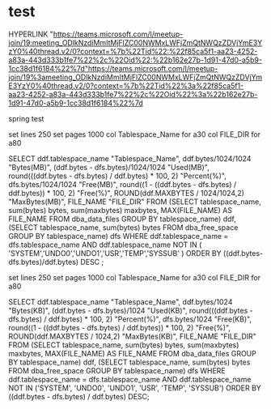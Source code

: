 # test
HYPERLINK "https://teams.microsoft.com/l/meetup-join/19:meeting_ODlkNzdiMmItMjFlZC00NWMxLWFjZmQtNWQzZDVjYmE3YzY0%40thread.v2/0?context=%7b%22Tid%22:%22f85ca5f1-aa23-4252-a83a-443d333b1fe7%22%2c%22Oid%22:%22b162e27b-1d91-47d0-a5b9-1cc38d1f6184%22%7d"https://teams.microsoft.com/l/meetup-join/19%3ameeting_ODlkNzdiMmItMjFlZC00NWMxLWFjZmQtNWQzZDVjYmE3YzY0%40thread.v2/0?context=%7b%22Tid%22%3a%22f85ca5f1-aa23-4252-a83a-443d333b1fe7%22%2c%22Oid%22%3a%22b162e27b-1d91-47d0-a5b9-1cc38d1f6184%22%7d 










spring test


set lines 250
set pages 1000
col Tablespace_Name for a30
col FILE_DIR for a80

SELECT ddf.tablespace_name "Tablespace_Name",
                     ddf.bytes/1024/1024 "Bytes(MB)",
                     (ddf.bytes - dfs.bytes)/1024/1024 "Used(MB)",
                     round(((ddf.bytes - dfs.bytes) / ddf.bytes) * 100, 2) "Percent(%)",
                     dfs.bytes/1024/1024 "Free(MB)",
                     round((1 - ((ddf.bytes - dfs.bytes) / ddf.bytes)) * 100, 2) "Free(%)",
                     ROUND(ddf.MAXBYTES / 1024/1024,2) "MaxBytes(MB)",
                     FILE_NAME "FILE_DIR"
              FROM  (SELECT tablespace_name, sum(bytes) bytes, sum(maxbytes) maxbytes, MAX(FILE_NAME) AS FILE_NAME
                       FROM   dba_data_files
                       GROUP BY tablespace_name) ddf,
                    (SELECT tablespace_name, sum(bytes) bytes
                       FROM   dba_free_space
                       GROUP BY tablespace_name) dfs
              WHERE ddf.tablespace_name = dfs.tablespace_name
              AND ddf.tablespace_name NOT IN ( 'SYSTEM','UNDO0','UNDO1','USR','TEMP','SYSSUB' )
                          ORDER BY ((ddf.bytes-dfs.bytes)/ddf.bytes) DESC ;







set lines 250
set pages 1000
col Tablespace_Name for a30
col FILE_DIR for a80

SELECT ddf.tablespace_name "Tablespace_Name", 
       ddf.bytes/1024 "Bytes(KB)", 
       (ddf.bytes - dfs.bytes)/1024 "Used(KB)", 
       round(((ddf.bytes - dfs.bytes) / ddf.bytes) * 100, 2) "Percent(%)", 
       dfs.bytes/1024 "Free(KB)", 
       round((1 - ((ddf.bytes - dfs.bytes) / ddf.bytes)) * 100, 2) "Free(%)", 
       ROUND(ddf.MAXBYTES / 1024,2) "MaxBytes(KB)", 
       FILE_NAME "FILE_DIR" 
FROM (SELECT tablespace_name, sum(bytes) bytes, sum(maxbytes) maxbytes, MAX(FILE_NAME) AS FILE_NAME 
      FROM dba_data_files 
      GROUP BY tablespace_name) ddf, 
     (SELECT tablespace_name, sum(bytes) bytes 
      FROM dba_free_space 
      GROUP BY tablespace_name) dfs 
WHERE ddf.tablespace_name = dfs.tablespace_name 
  AND ddf.tablespace_name NOT IN ('SYSTEM', 'UNDO0', 'UNDO1', 'USR', 'TEMP', 'SYSSUB') 
ORDER BY ((ddf.bytes - dfs.bytes) / ddf.bytes) DESC;

